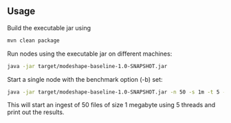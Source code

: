 Usage
---

Build the executable jar using

```bash
mvn clean package
```

Run nodes using the executable jar on different machines:

```bash
java -jar target/modeshape-baseline-1.0-SNAPSHOT.jar
```

Start a single node with the benchmark option (-b) set:

```bash
java -jar target/modeshape-baseline-1.0-SNAPSHOT.jar -n 50 -s 1m -t 5 -b
```

This will start an ingest of 50 files of size 1 megabyte using 5 threads and print out the results.

